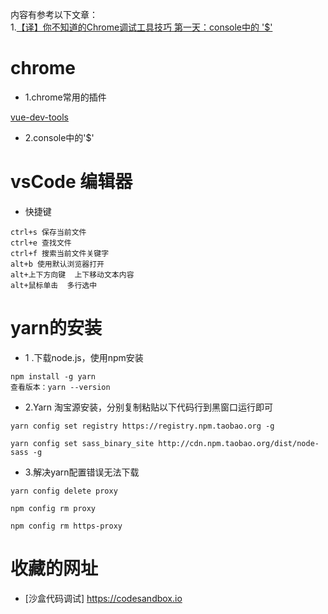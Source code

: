 内容有参考以下文章：<br/>
1.<a href="https://juejin.im/post/5c09a80151882521c81168a2#heading-6">【译】你不知道的Chrome调试工具技巧 第一天：console中的 '$'</a>

<h1>chrome</h1>

- 1.chrome常用的插件

<a href="https://segmentfault.com/a/1190000009682735?utm_source=tag-newest">vue-dev-tools</a>


- 2.console中的'$'


<h1>vsCode 编辑器</h1>

- 快捷键
```
ctrl+s 保存当前文件
ctrl+e 查找文件
ctrl+f 搜索当前文件关键字
alt+b 使用默认浏览器打开
alt+上下方向键  上下移动文本内容
alt+鼠标单击  多行选中
```

<h1>yarn的安装</h1>

- 1 .下载node.js，使用npm安装 
```
npm install -g yarn 
查看版本：yarn --version
```

- 2.Yarn 淘宝源安装，分别复制粘贴以下代码行到黑窗口运行即可
```
yarn config set registry https://registry.npm.taobao.org -g

yarn config set sass_binary_site http://cdn.npm.taobao.org/dist/node-sass -g
```

- 3.解决yarn配置错误无法下载
```
yarn config delete proxy

npm config rm proxy

npm config rm https-proxy
```

<h1>收藏的网址</h1>

- [沙盒代码调试] https://codesandbox.io

